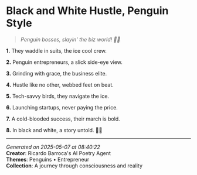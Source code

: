 # Black and White Hustle, Penguin Style

> *Penguin bosses, slayin' the biz world! 🐧💼*

**1.** They waddle in suits, the ice cool crew.


**2.** Penguin entrepreneurs, a slick side-eye view.


**3.** Grinding with grace, the business elite.


**4.** Hustle like no other, webbed feet on beat.


**5.** Tech-savvy birds, they navigate the ice.


**6.** Launching startups, never paying the price.


**7.** A cold-blooded success, their march is bold.


**8.** In black and white, a story untold. 🐧💼



---

*Generated on 2025-05-07 at 08:40:22*  
**Creator**: Ricardo Barroca's AI Poetry Agent  
**Themes**: Penguins • Entrepreneur  
**Collection**: A journey through consciousness and reality